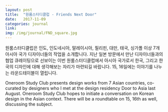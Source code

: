 ```yaml
---
layout: post
title:  "원룸스터디클럽 - Friends Next Door"
date:   2017-11-09
categories: journal
link:
img: /img/journal/FND_square.jpg
---
```

원룸스터디클럽은 인도, 인도네시아, 말레이시아, 필리핀, 대만, 태국, 싱가폴 이상 7개 아시아 국가 디자이너들의 작업을 소개합니다. 지난 일본 방문에서 만난 디자이너들과의 협업 큐레이팅으로 선보이는 이번 원룸스터디클럽에서 아시아 국가로서 한국, 그리고 한국의 디자인에 대해 생각해보는 자리가 마련되길 바랍니다. 15, 16일에는 이야기를 나누는 라운드테이블이 열립니다.

Oneroom Study Club presents design works from 7 Asian countries, co-curated by designers who I met at the design residency Door to Asia last August. Oneroom Study Club hopes to initiate a conversation on Korean design in the Asian context. There will be a roundtable on 15, 16th as well, discussing the subject.